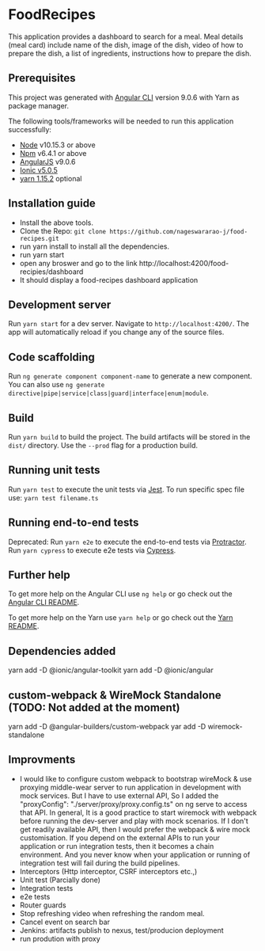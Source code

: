 # FoodRecipes
This application provides a dashboard to search for a meal.
Meal details (meal card) include name of the dish, image of the dish, video of how to prepare the dish, 
a list of ingredients, instructions how to prepare the dish.

## Prerequisites
This project was generated with [Angular CLI](https://github.com/angular/angular-cli) version 9.0.6 with Yarn as package manager. 

The following tools/frameworks will be needed to run this application successfully:
* [Node](https://nodejs.org/en/) v10.15.3 or above
* [Npm](https://www.npmjs.com/) v6.4.1 or above
* [AngularJS](https://angular.io/) v9.0.6
* [Ionic v5.0.5](https://ionicframework.com/docs/v1/guide/preface.html)
* [yarn 1.15.2](https://yarnpkg.com/) optional

## Installation guide
- Install the above tools.
- Clone the Repo: `git clone https://github.com/nageswararao-j/food-recipes.git`
- run yarn install to install all the dependencies.
- run yarn start
- open any broswer and go to the link http://localhost:4200/food-recipies/dashboard
- It should display a food-recipes dashboard application 

## Development server

Run `yarn start` for a dev server. Navigate to `http://localhost:4200/`. The app will automatically reload if you change any of the source files.

## Code scaffolding

Run `ng generate component component-name` to generate a new component. You can also use `ng generate directive|pipe|service|class|guard|interface|enum|module`.


## Build

Run `yarn build` to build the project. The build artifacts will be stored in the `dist/` directory. Use the `--prod` flag for a production build.

## Running unit tests

Run `yarn test` to execute the unit tests via [Jest](https://jestjs.io/en/).
To run specific spec file use: `yarn test filename.ts `

## Running end-to-end tests

Deprecated: Run `yarn e2e` to execute the end-to-end tests via [Protractor](http://www.protractortest.org/).
Run `yarn cypress` to execute e2e tests via [Cypress](https://www.cypress.io/).

## Further help

To get more help on the Angular CLI use `ng help` or go check out the [Angular CLI README](https://github.com/angular/angular-cli/blob/master/README.md).

To get more help on the Yarn use `yarn help` or go check out the [Yarn README](https://github.com/yarnpkg/yarn).

## Dependencies added
yarn add -D @ionic/angular-toolkit
yarn add -D @ionic/angular 

## custom-webpack & WireMock Standalone (TODO: Not added at the moment)
yarn add -D @angular-builders/custom-webpack
yar add -D wiremock-standalone


## Improvments
- I would like to configure custom webpack to bootstrap wireMock & use proxying middle-wear server to run application in development with mock services.
But I have to use external API, So I added the  "proxyConfig": "./server/proxy/proxy.config.ts" on ng serve to access that API.
In general, It is a good practice to start wiremock with webpack before running the dev-server and play with mock scenarios.
If I don't get readily available API, then I would prefer the webpack & wire mock customisation.
If you depend on the external APIs to run your application or run integration tests, then it becomes a chain environment. And you never know when your application or running of integration test will fail during the build pipelines.
- Interceptors (Http interceptor, CSRF interceptors etc.,)
- Unit test (Parcially done)
- Integration tests
- e2e tests
- Router guards
- Stop refreshing video when refreshing the random meal.
- Cancel event on search bar
- Jenkins: artifacts publish to nexus, test/producion deployment
- run prodution with proxy
